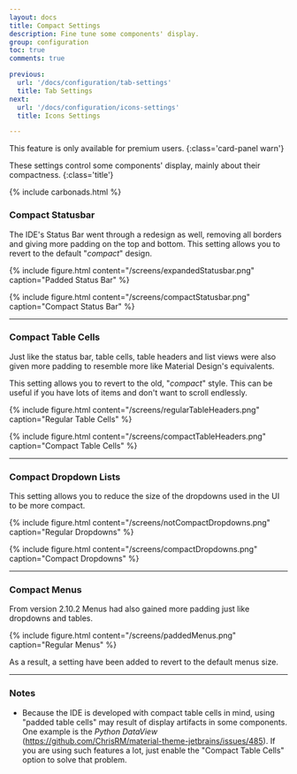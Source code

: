 ```yaml
---
layout: docs
title: Compact Settings
description: Fine tune some components' display.
group: configuration
toc: true
comments: true

previous:
  url: '/docs/configuration/tab-settings'
  title: Tab Settings
next:
  url: '/docs/configuration/icons-settings'
  title: Icons Settings

---
```


This feature is only available for premium users.
{:class='card-panel warn'}

These settings control some components' display, mainly about their compactness.
{:class='title'}

{% include carbonads.html %}

### Compact Statusbar

The IDE's Status Bar went through a redesign as well, removing all borders and giving more padding on the top and
bottom. This setting allows you to revert to the default "_compact_" design.


{% include figure.html content="/screens/expandedStatusbar.png" caption="Padded Status Bar" %}

{% include figure.html content="/screens/compactStatusbar.png" caption="Compact Status Bar" %}

----
### Compact Table Cells

Just like the status bar, table cells, table headers and list views were also given more padding to resemble more like
Material Design's equivalents.

This setting allows you to revert to the old, "_compact_" style. This can be useful if you have lots of items and don't
want to scroll endlessly.

{% include figure.html content="/screens/regularTableHeaders.png" caption="Regular Table Cells" %}

{% include figure.html content="/screens/compactTableHeaders.png" caption="Compact Table Cells" %}

----
### Compact Dropdown Lists

This setting allows you to reduce the size of the dropdowns used in the UI to be more compact.

{% include figure.html content="/screens/notCompactDropdowns.png" caption="Regular Dropdowns" %}

{% include figure.html content="/screens/compactDropdowns.png" caption="Compact Dropdowns" %}

----
### Compact Menus

From version 2.10.2 Menus had also gained more padding just like dropdowns and tables.

{% include figure.html content="/screens/paddedMenus.png" caption="Regular Menus" %}

As a result, a setting have been added to revert to the default menus size.

----
### Notes

- Because the IDE is developed with compact table cells in mind, using "padded table cells" may result of display
  artifacts in some components. One example is the *Python DataView*
  (<https://github.com/ChrisRM/material-theme-jetbrains/issues/485>). If you are using such features a lot, just enable
  the "Compact Table Cells" option to solve that problem.

